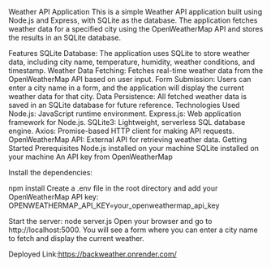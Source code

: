 Weather API Application
This is a simple Weather API application built using Node.js and Express, with SQLite as the database. The application fetches weather data for a specified city using the OpenWeatherMap API and stores the results in an SQLite database.

Features
SQLite Database: The application uses SQLite to store weather data, including city name, temperature, humidity, weather conditions, and timestamp.
Weather Data Fetching: Fetches real-time weather data from the OpenWeatherMap API based on user input.
Form Submission: Users can enter a city name in a form, and the application will display the current weather data for that city.
Data Persistence: All fetched weather data is saved in an SQLite database for future reference.
Technologies Used
Node.js: JavaScript runtime environment.
Express.js: Web application framework for Node.js.
SQLite3: Lightweight, serverless SQL database engine.
Axios: Promise-based HTTP client for making API requests.
OpenWeatherMap API: External API for retrieving weather data.
Getting Started
Prerequisites
Node.js installed on your machine
SQLite installed on your machine
An API key from OpenWeatherMap



Install the dependencies:

npm install
Create a .env file in the root directory and add your OpenWeatherMap API key:
OPENWEATHERMAP_API_KEY=your_openweathermap_api_key

Start the server:
node server.js
Open your browser and go to http://localhost:5000. You will see a form where you can enter a city name to fetch and display the current weather.


Deployed Link:https://backweather.onrender.com/